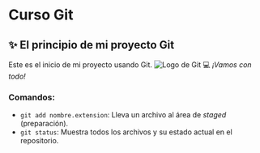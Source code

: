 # Curso Git

## ✨ El principio de mi proyecto Git

Este es el inicio de mi proyecto usando Git.
![Logo de Git](C:\Users\miguel\Desktop\git.png)
💻 *¡Vamos con todo!*
### Comandos:
- `git add nombre.extension`: Lleva un archivo al área de *staged* (preparación).
- `git status`: Muestra todos los archivos y su estado actual en el repositorio.